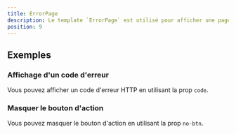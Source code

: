 ```yaml
---
title: ErrorPage
description: Le template `ErrorPage` est utilisé pour afficher une page d'erreur.
position: 9
---
```


<doc-tabs light>

<doc-tab-item label="Utilisation">

## Exemples

### Affichage d'un code d'erreur

Vous pouvez afficher un code d'erreur HTTP en utilisant la prop `code`.

<doc-example file="error-page/error-page-code"></doc-example>

### Masquer le bouton d'action

Vous pouvez masquer le bouton d'action en utilisant la prop `no-btn`.

<doc-example file="error-page/error-page-no-btn"></doc-example>

</doc-tab-item>

<doc-tab-item label="API">
<doc-api name="error-page"></doc-api>
</doc-tab-item>

</doc-tabs>
